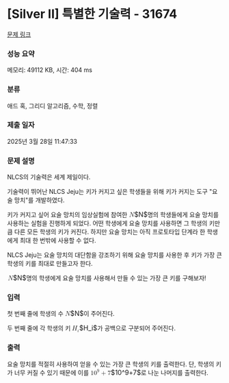# [Silver II] 특별한 기술력 - 31674 

[문제 링크](https://www.acmicpc.net/problem/31674) 

### 성능 요약

메모리: 49112 KB, 시간: 404 ms

### 분류

애드 혹, 그리디 알고리즘, 수학, 정렬

### 제출 일자

2025년 3월 28일 11:47:33

### 문제 설명

<p>NLCS의 기술력은 세계 제일이다.</p>

<p>기술력이 뛰어난 NLCS Jeju는 키가 커지고 싶은 학생들을 위해 키가 커지는 도구 "요술 망치"를 개발하였다.</p>

<p>키가 커지고 싶어 요술 망치의 임상실험에 참여한 <mjx-container class="MathJax" jax="CHTML" style="font-size: 109%; position: relative;"><mjx-math class="MJX-TEX" aria-hidden="true"><mjx-mi class="mjx-i"><mjx-c class="mjx-c1D441 TEX-I"></mjx-c></mjx-mi></mjx-math><mjx-assistive-mml unselectable="on" display="inline"><math xmlns="http://www.w3.org/1998/Math/MathML"><mi>N</mi></math></mjx-assistive-mml><span aria-hidden="true" class="no-mathjax mjx-copytext">$N$</span></mjx-container>명의 학생들에게 요술 망치를 사용하는 실험을 진행하게 되었다. 어떤 학생에게 요술 망치를 사용하면 그 학생의 키만큼 다른 모든 학생의 키가 커진다. 하지만 요술 망치는 아직 프로토타입 단계라 한 학생에게 최대 한 번밖에 사용할 수 없다.</p>

<p>NLCS Jeju는 요술 망치의 대단함을 강조하기 위해 요술 망치를 사용한 후 키가 가장 큰 학생의 키를 최대로 만들고자 한다.</p>

<p><mjx-container class="MathJax" jax="CHTML" style="font-size: 109%; position: relative;"> <mjx-math class="MJX-TEX" aria-hidden="true"><mjx-mi class="mjx-i"><mjx-c class="mjx-c1D441 TEX-I"></mjx-c></mjx-mi></mjx-math><mjx-assistive-mml unselectable="on" display="inline"><math xmlns="http://www.w3.org/1998/Math/MathML"><mi>N</mi></math></mjx-assistive-mml><span aria-hidden="true" class="no-mathjax mjx-copytext">$N$</span></mjx-container>명의 학생에게 요술 망치를 사용해서 만들 수 있는 가장 큰 키를 구해보자!</p>

### 입력 

 <p>첫 번째 줄에 학생의 수 <mjx-container class="MathJax" jax="CHTML" style="font-size: 109%; position: relative;"><mjx-math class="MJX-TEX" aria-hidden="true"><mjx-mi class="mjx-i"><mjx-c class="mjx-c1D441 TEX-I"></mjx-c></mjx-mi></mjx-math><mjx-assistive-mml unselectable="on" display="inline"><math xmlns="http://www.w3.org/1998/Math/MathML"><mi>N</mi></math></mjx-assistive-mml><span aria-hidden="true" class="no-mathjax mjx-copytext">$N$</span></mjx-container>이 주어진다.</p>

<p>두 번째 줄에 각 학생의 키 <mjx-container class="MathJax" jax="CHTML" style="font-size: 109%; position: relative;"><mjx-math class="MJX-TEX" aria-hidden="true"><mjx-msub><mjx-mi class="mjx-i"><mjx-c class="mjx-c1D43B TEX-I"></mjx-c></mjx-mi><mjx-script style="vertical-align: -0.15em; margin-left: -0.057em;"><mjx-mi class="mjx-i" size="s"><mjx-c class="mjx-c1D456 TEX-I"></mjx-c></mjx-mi></mjx-script></mjx-msub></mjx-math><mjx-assistive-mml unselectable="on" display="inline"><math xmlns="http://www.w3.org/1998/Math/MathML"><msub><mi>H</mi><mi>i</mi></msub></math></mjx-assistive-mml><span aria-hidden="true" class="no-mathjax mjx-copytext">$H_i$</span></mjx-container>가 공백으로 구분되어 주어진다.</p>

### 출력 

 <p>요술 망치를 적절히 사용하여 얻을 수 있는 가장 큰 학생의 키를 출력한다. 단, 학생의 키가 너무 커질 수 있기 때문에 이를 <mjx-container class="MathJax" jax="CHTML" style="font-size: 109%; position: relative;"><mjx-math class="MJX-TEX" aria-hidden="true"><mjx-msup><mjx-mn class="mjx-n"><mjx-c class="mjx-c31"></mjx-c><mjx-c class="mjx-c30"></mjx-c></mjx-mn><mjx-script style="vertical-align: 0.393em;"><mjx-mn class="mjx-n" size="s"><mjx-c class="mjx-c39"></mjx-c></mjx-mn></mjx-script></mjx-msup><mjx-mo class="mjx-n" space="3"><mjx-c class="mjx-c2B"></mjx-c></mjx-mo><mjx-mn class="mjx-n" space="3"><mjx-c class="mjx-c37"></mjx-c></mjx-mn></mjx-math><mjx-assistive-mml unselectable="on" display="inline"><math xmlns="http://www.w3.org/1998/Math/MathML"><msup><mn>10</mn><mn>9</mn></msup><mo>+</mo><mn>7</mn></math></mjx-assistive-mml><span aria-hidden="true" class="no-mathjax mjx-copytext">$10^9+7$</span></mjx-container>로 나눈 나머지를 출력한다.</p>

